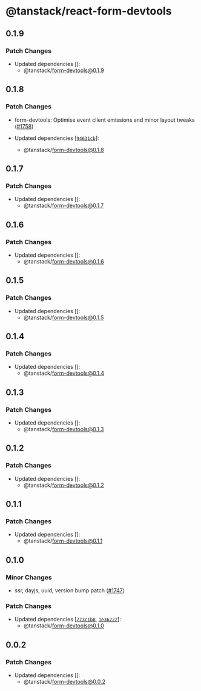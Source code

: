 # @tanstack/react-form-devtools

## 0.1.9

### Patch Changes

- Updated dependencies []:
  - @tanstack/form-devtools@0.1.9

## 0.1.8

### Patch Changes

- form-devtools: Optimise event client emissions and minor layout tweaks ([#1758](https://github.com/TanStack/form/pull/1758))

- Updated dependencies [[`94631cb`](https://github.com/TanStack/form/commit/94631cb97dea611de69a900c89b7e8dfe0eeee37)]:
  - @tanstack/form-devtools@0.1.8

## 0.1.7

### Patch Changes

- Updated dependencies []:
  - @tanstack/form-devtools@0.1.7

## 0.1.6

### Patch Changes

- Updated dependencies []:
  - @tanstack/form-devtools@0.1.6

## 0.1.5

### Patch Changes

- Updated dependencies []:
  - @tanstack/form-devtools@0.1.5

## 0.1.4

### Patch Changes

- Updated dependencies []:
  - @tanstack/form-devtools@0.1.4

## 0.1.3

### Patch Changes

- Updated dependencies []:
  - @tanstack/form-devtools@0.1.3

## 0.1.2

### Patch Changes

- Updated dependencies []:
  - @tanstack/form-devtools@0.1.2

## 0.1.1

### Patch Changes

- Updated dependencies []:
  - @tanstack/form-devtools@0.1.1

## 0.1.0

### Minor Changes

- ssr, dayjs, uuid, version bump patch ([#1747](https://github.com/TanStack/form/pull/1747))

### Patch Changes

- Updated dependencies [[`773c1b8`](https://github.com/TanStack/form/commit/773c1b8d9e1b82b5403633691de22f1a1e188d4f), [`1e36222`](https://github.com/TanStack/form/commit/1e362224d3086f67d8a49839d196edd7aa78c04d)]:
  - @tanstack/form-devtools@0.1.0

## 0.0.2

### Patch Changes

- Updated dependencies []:
  - @tanstack/form-devtools@0.0.2

